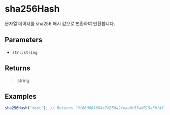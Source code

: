# sha256Hash <Lang dart js />

<NodeRequired ko />

문자열 데이터를 sha256 해시 값으로 변환하여 반환합니다.

## Parameters

- `str::string`

## Returns

> string

## Examples

```javascript
sha256Hash('test'); // Returns '9f86d081884c7d659a2feaa0c55ad015a3bf4f1b2b0b822cd15d6c15b0f00a08'
```
